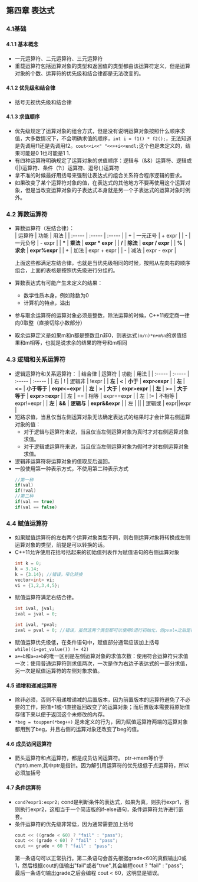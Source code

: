 ## 第四章 表达式
### 4.1基础
#### 4.1.1 基本概念
  + 一元运算符、二元运算符、三元运算符
  + 重载运算符包括运算对象的类型和返回值的类型都由该运算符定义，但是运算对象的个数、运算符的优先级和结合律都是无法改变的。
#### 4.1.2 优先级和结合律  
  + 括号无视优先级和结合律

#### 4.1.3 求值顺序
  + 优先级规定了运算对象的组合方式，但是没有说明运算对象按照什么顺序求值，大多数情况下，不会明确求值的顺序，`int i = f1() * f2();`，无法知道是先调用f1还是先调用f2。`cout<<i<<" "<<++i<<endl;`这个也是未定义的，结果可能是0 1也可能是1 1.
  + 有四种运算符明确规定了运算对象的求值顺序：逻辑与（&&）运算符、逻辑或(||)运算符、条件（?:）运算符、逗号(,)运算符  
  + 拿不准的时候最好用括号来强制让表达式的组合关系符合程序逻辑的要求。
  + 如果改变了某个运算符对象的值，在表达式的其他地方不要再使用这个运算对象，但是当改变运算对象的子表达式本身就是另一个子表达式的运算对象时例外。

### 4.2 算数运算符
  + 算数运算符（左结合律）：   
    | 运算符 | 功能 | 用法 |
    | :----- | :----- | :----- |
    | + | 一元正号 | + expr |
    | - | 一元负号 | - expr |
    | **\*** | **乘法** | **expr \* expr** |
    | **/** | **除法** | **expr / expr** |
    | **%** | **求余** | **expr%expr** |
    | + | 加法 | expr + expr |
    | - | 减法 | expr - expr |
    
    上面这些都满足左结合律，也就是当优先级相同的时候，按照从左向右的顺序组合，上面的表格是按照优先级进行分组的。
  + 算数表达式有可能产生未定义的结果：
    + 数学性质本身，例如除数为0
    + 计算机的特点，溢出
  + 参与取余运算符的运算对象必须是整数，除法运算的时候，C++11规定商一律向0取整（直接切除小数部分）
  + 取余运算定义是如果m和n都是整数且n非0，则表达式`(m/n)*n+m%n`的求值结果和m相等，也就是说求余的结果的符号和m相同


### 4.3 逻辑和关系运算符
  + 逻辑运算符和关系运算符：
    | 结合律 | 运算符 | 功能 | 用法 |
    | :----- | :----- | :----- | :----- |
    | 右 | ! | 逻辑非 | !expr | 
    | **左** | **<** | **小于** | **expr<expr** |
    | **左** | **<=** | **小于等于** | **expr<=expr** | 
    | **左** | **>** | **大于** | **expr>expr** |
    | **左** | **>=** | **大于等于** | **expr>=expr** |
    | 左 | == | 相等 | expr==expr |
    | 左 | != | 不相等 | expr!=expr |
    | **左** | **&&** | **逻辑与** | **expr&&expr** |
    | 左 | \|\| | 逻辑或 | expr\|\|expr |
  + 短路求值，当且仅当左侧运算对象无法确定表达式的结果时才会计算右侧运算对象的值：
    + 对于逻辑与运算符来说，当且仅当左侧运算对象为真时才对右侧运算对象求值。
    + 对于逻辑或运算符来说，当且仅当左侧运算对象为假时才对右侧运算对象求值。
  + 逻辑非运算符将运算对象的值取反后返回。
  + 一般使用第一种表示方式，不使用第二种表示方式
    ```cpp
    //第一种
    if(val)
    if(!val)
    //第二种
    if(val == true)
    if(val == false)
    ```

### 4.4 赋值运算符
  + 如果赋值运算符的左右两个运算对象类型不同，则右侧运算对象将转换成左侧运算对象的类型，前提是可以转换的话。
  + C++11允许使用花括号括起来的初始值列表作为赋值语句的右侧运算对象
    ```cpp
    int k = 0;
    k = 3.14;
    k = {3.14}; //错误，窄化转换
    vector<int> vi;
    vi = {1,2,3,4,5};
    ```
  + 赋值运算符满足右结合律。
    ```cpp
    int ival, jval;
    ival = jval = 0;
    
    int ival, *pval;
    ival = pval = 0; //错误，虽然这两个类型都可以使用0进行初始化，但pval=之后是将int*转换为int这样就会报错
    ```
  + 赋值运算优先级低，在条件语句中，赋值部分通常应该加上括号`while((i=get_value()) != 42)`  
  + `a+=b`和`a=a+b`的唯一区别是左侧运算对象的求值次数：使用符合运算符只求值一次；使用普通运算符则求值两次，一次是作为右边子表达式的一部分求值，另一次是赋值运算符的左侧对象求值。  

#### 4.5 递增和递减运算符
  + 除非必须，否则不用递增递减的后置版本，因为前置版本的运算符避免了不必要的工作，把值+1或-1直接返回改变了的运算对象；而后置版本需要将原始值存储下来以便于返回这个未修改的内存。
  + `*beg = toupper(*beg++)` 是未定义的行为，因为赋值运算符两端的运算对象都用到了beg，并且右侧的运算对象还改变了beg的值。

#### 4.6 成员访问运算符
  + 箭头运算符和点运算符，都是成员访问运算符。  ptr->mem等价于(\*ptr).mem,其中ptr是指针。因为解引用运算符的优先级低于点运算符，所以必须加括号

#### 4.7 条件运算符
  + `cond?expr1:expr2;` cond是判断条件的表达式，如果为真，则执行expr1，否则执行expr2，这相当于一个简洁版的if-else语句，条件运算符允许进行嵌套。
  + 条件运算符的优先级非常低，因为通常需要加上括号
    ```cpp
    cout << ((grade < 60) ? "fail" : "pass"); 
    cout << (grade < 60) ? "fail" : "pass";
    cout << grade < 60 ? "fail" : "pass";
    ```
    第一条语句可以正常执行。第二条语句会首先根据grade<60的真假输出0或1，然后根据cout的值输出"fail"或者"true",其会编程cout ? "fail" : "pass";  
    最后一条语句输出grade之后会编程 cout < 60，这明显是错误。  
    

    
    
